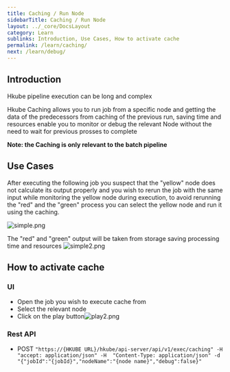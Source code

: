 ```yaml
---
title: Caching / Run Node
sidebarTitle: Caching / Run Node
layout: ../_core/DocsLayout
category: Learn
sublinks: Introduction, Use Cases, How to activate cache
permalink: /learn/caching/
next: /learn/debug/
---
```


## Introduction
 Hkube pipeline execution can be long and complex 
 
  Hkube Caching allows you to run job from a specific node and getting the data of the predecessors from caching of the previous run, saving time and resources  enable you to monitor or debug the relevant Node without the need to wait for previous prosses to complete
  
  **Note: the Caching is only relevant to the batch pipeline**

## Use Cases 
 After executing the following job you suspect that the "yellow" node does not calculate its output properly and you wish to rerun the job with the same input while monitoring the yellow node during execution, to avoid rerunning the "red" and the "green" process you can select the yellow node and run it using the caching.

![simple.png](https://images.zenhubusercontent.com/5ddb91c470bd590001fbdfae/8f49a192-bb46-4b40-af6e-6b6a2b1d2260)

The "red" and "green" output will be taken from storage saving  processing time and resources 
![simple2.png](https://images.zenhubusercontent.com/5ddb91c470bd590001fbdfae/c54a31ed-6ad5-4464-ac27-206153499a92)

## How to activate cache
### UI
- Open the job you wish to execute cache from 
- Select the relevant node 
- Click on the play button![play2.png](https://images.zenhubusercontent.com/5ddb91c470bd590001fbdfae/cdbd035c-01ba-405c-9ac2-4a0aea3dd20a) 

### Rest API
- POST `"https://{HKUBE URL}/hkube/api-server/api/v1/exec/caching" -H  "accept: application/json" -H  "Content-Type: application/json" -d "{"jobId":"{jobId}","nodeName":"{node name}","debug":false}"`
